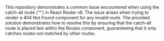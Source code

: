 This repository demonstrates a common issue encountered when using the catch-all route ('*') in React Router v6. The issue arises when trying to render a 404 Not Found component for any invalid route. The provided solution demonstrates how to resolve this by ensuring that the catch-all route is placed last within the Routes component, guaranteeing that it only catches routes not matched by other routes.
